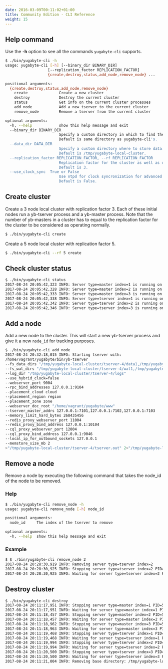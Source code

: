 ```yaml
---
date: 2016-03-09T00:11:02+01:00
title: Community Edition - CLI Reference
weight: 15
---
```


## Help command

Use the **-h** option to see all the commands `yugabyte-cli` supports.

```sh
$ ./bin/yugabyte-cli -h
usage: yugabyte-cli [-h] [--binary_dir BINARY_DIR]
                   [--replication_factor REPLICATION_FACTOR]
                   {create,destroy,status,add_node,remove_node} ...

positional arguments:
  {create,destroy,status,add_node,remove_node}
    create              Create a new cluster
    destroy             Destroy the current cluster
    status              Get info on the current cluster processes
    add_node            Add a new tserver to the current cluster
    remove_node         Remove a tserver from the current cluster

optional arguments:
  -h, --help            show this help message and exit
  --binary_dir BINARY_DIR
                        Specify a custom directory in which to find the yb-master and yb-tserver executables.
                        Default is same directory as yugabyte-cli's.
  --data_dir DATA_DIR
                        Specify a custom directory where to store data.
                        Default is /tmp/yugabyte-local-cluster.
  --replication_factor REPLICATION_FACTOR, --rf REPLICATION_FACTOR
                        Replication factor for the cluster as well as default number of masters. 
                        Default is 3.
  --use_clock_sync  True or False
                        Use ntpd for clock syncronization for advanced time-dependent use cases.
                        Default is False.
```

## Create cluster

Create a 3 node local cluster with replication factor 3. Each of these initial nodes run a yb-tserver process and a yb-master process. Note that the number of yb-masters in a cluster has to equal to the replication factor for the cluster to be considered as operating normally.

```sh
$ ./bin/yugabyte-cli create
```

Create a 5 node local cluster with replication factor 5. 

```sh
$ ./bin/yugabyte-cli --rf 5 create
```

## Check cluster status

```sh
$ ./bin/yugabyte-cli status
2017-08-24 20:05:42,323 INFO: Server type=master index=1 is running on PID=5968
2017-08-24 20:05:42,328 INFO: Server type=master index=2 is running on PID=5971
2017-08-24 20:05:42,333 INFO: Server type=master index=3 is running on PID=5974
2017-08-24 20:05:42,338 INFO: Server type=tserver index=1 is running on PID=5977
2017-08-24 20:05:42,342 INFO: Server type=tserver index=2 is running on PID=5980
2017-08-24 20:05:42,346 INFO: Server type=tserver index=3 is running on PID=5983
```

## Add a node


Add a new node to the cluster. This will start a new yb-tserver process and give it a new `node_id` for tracking purposes.

```sh
$ ./bin/yugabyte-cli add_node
2017-08-24 20:32:18,015 INFO: Starting tserver with:
/home/vagrant/yugabyte/bin/yb-tserver 
--fs_data_dirs "/tmp/yugabyte-local-cluster/tserver-4/data1,/tmp/yugabyte-local-cluster/tserver-4/data2" 
--fs_wal_dirs "/tmp/yugabyte-local-cluster/tserver-4/wal1,/tmp/yugabyte-local-cluster/tserver-4/wal2" 
--log_dir "/tmp/yugabyte-local-cluster/tserver-4/logs" 
--use_hybrid_clock=false 
--webserver_port 9004 
--rpc_bind_addresses 127.0.0.1:9104 
--placement_cloud cloud 
--placement_region region 
--placement_zone zone 
--webserver_doc_root "/home/vagrant/yugabyte/www" 
--tserver_master_addrs 127.0.0.1:7101,127.0.0.1:7102,127.0.0.1:7103 
--memory_limit_hard_bytes 268435456 
--redis_proxy_webserver_port 11004 
--redis_proxy_bind_address 127.0.0.1:10104 
--cql_proxy_webserver_port 12004 
--cql_proxy_bind_address 127.0.0.1:9046 
--local_ip_for_outbound_sockets 127.0.0.1 
--memstore_size_mb 2 
>"/tmp/yugabyte-local-cluster/tserver-4/tserver.out" 2>"/tmp/yugabyte-local-cluster/tserver-4/tserver.err" &
```

## Remove a node

Remove a node by executing the following command that takes the node_id of the node to be removed.

### Help
```sh
$ ./bin/yugabyte-cli remove_node -h
usage: yugabyte-cli remove_node [-h] node_id

positional arguments:
  node_id     The index of the tserver to remove

optional arguments:
  -h, --help  show this help message and exit
```

### Example

```sh
$ $ ./bin/yugabyte-cli remove_node 2
2017-08-24 20:28:30,919 INFO: Removing server type=tserver index=2
2017-08-24 20:28:30,925 INFO: Stopping server type=tserver index=2 PID=6298
2017-08-24 20:28:30,925 INFO: Waiting for server type=tserver index=2 PID=6298 to stop...
```

## Destroy cluster

```sh
$ ./bin/yugabyte-cli destroy
2017-08-24 20:11:17,951 INFO: Stopping server type=master index=1 PID=5968
2017-08-24 20:11:17,951 INFO: Waiting for server type=master index=1 PID=5968 to stop...
2017-08-24 20:11:18,457 INFO: Stopping server type=master index=2 PID=5971
2017-08-24 20:11:18,457 INFO: Waiting for server type=master index=2 PID=5971 to stop...
2017-08-24 20:11:18,962 INFO: Stopping server type=master index=3 PID=5974
2017-08-24 20:11:18,963 INFO: Waiting for server type=master index=3 PID=5974 to stop...
2017-08-24 20:11:19,468 INFO: Stopping server type=tserver index=1 PID=5977
2017-08-24 20:11:19,468 INFO: Waiting for server type=tserver index=1 PID=5977 to stop...
2017-08-24 20:11:19,994 INFO: Stopping server type=tserver index=2 PID=5980
2017-08-24 20:11:19,994 INFO: Waiting for server type=tserver index=2 PID=5980 to stop...
2017-08-24 20:11:20,500 INFO: Stopping server type=tserver index=3 PID=5983
2017-08-24 20:11:20,500 INFO: Waiting for server type=tserver index=3 PID=5983 to stop...
2017-08-24 20:11:21,004 INFO: Removing base directory: /tmp/yugabyte-local-cluster
```


